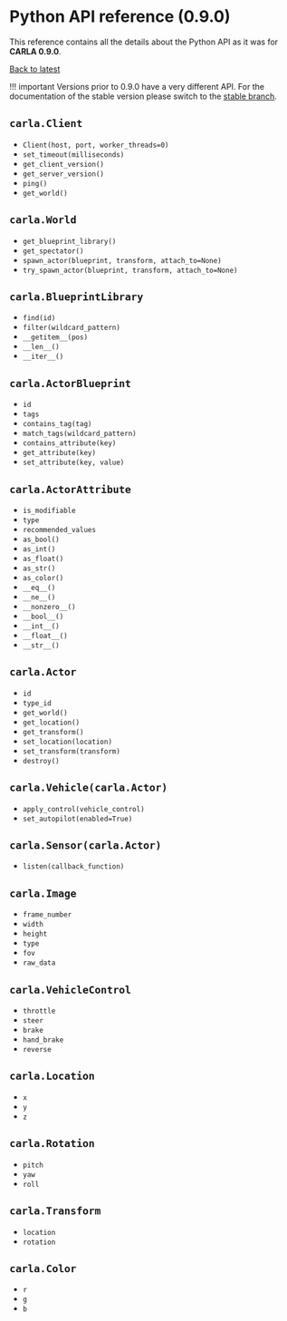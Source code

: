 # Python API reference (0.9.0)

This reference contains all the details about the Python API as it was for __CARLA 0.9.0__.

<div class="build-buttons">
<p>
<a href="../../python_api" target="_blank" class="btn btn-neutral" title="Go back to the latest version of the Python API">
Back to latest</a>
</p>
</div>

!!! important
    Versions prior to 0.9.0 have a very different API. For the documentation of the stable version please switch to the [stable branch](https://carla.readthedocs.io/en/stable/).

## `carla.Client`

- `Client(host, port, worker_threads=0)`
- `set_timeout(milliseconds)`
- `get_client_version()`
- `get_server_version()`
- `ping()`
- `get_world()`

## `carla.World`

- `get_blueprint_library()`
- `get_spectator()`
- `spawn_actor(blueprint, transform, attach_to=None)`
- `try_spawn_actor(blueprint, transform, attach_to=None)`

## `carla.BlueprintLibrary`

- `find(id)`
- `filter(wildcard_pattern)`
- `__getitem__(pos)`
- `__len__()`
- `__iter__()`

## `carla.ActorBlueprint`

- `id`
- `tags`
- `contains_tag(tag)`
- `match_tags(wildcard_pattern)`
- `contains_attribute(key)`
- `get_attribute(key)`
- `set_attribute(key, value)`

## `carla.ActorAttribute`

- `is_modifiable`
- `type`
- `recommended_values`
- `as_bool()`
- `as_int()`
- `as_float()`
- `as_str()`
- `as_color()`
- `__eq__()`
- `__ne__()`
- `__nonzero__()`
- `__bool__()`
- `__int__()`
- `__float__()`
- `__str__()`

## `carla.Actor`

- `id`
- `type_id`
- `get_world()`
- `get_location()`
- `get_transform()`
- `set_location(location)`
- `set_transform(transform)`
- `destroy()`

## `carla.Vehicle(carla.Actor)`

- `apply_control(vehicle_control)`
- `set_autopilot(enabled=True)`

## `carla.Sensor(carla.Actor)`

- `listen(callback_function)`

## `carla.Image`

- `frame_number`
- `width`
- `height`
- `type`
- `fov`
- `raw_data`

## `carla.VehicleControl`

- `throttle`
- `steer`
- `brake`
- `hand_brake`
- `reverse`

## `carla.Location`

- `x`
- `y`
- `z`

## `carla.Rotation`

- `pitch`
- `yaw`
- `roll`

## `carla.Transform`

- `location`
- `rotation`

## `carla.Color`

- `r`
- `g`
- `b`
